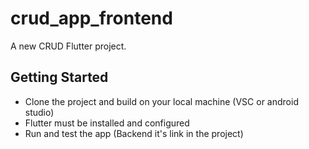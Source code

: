 # crud_app_frontend

A new CRUD Flutter project.

## Getting Started

- Clone the project and build on your local machine (VSC or android studio)
- Flutter must be installed and configured
- Run and test the app (Backend it's link in the project)

